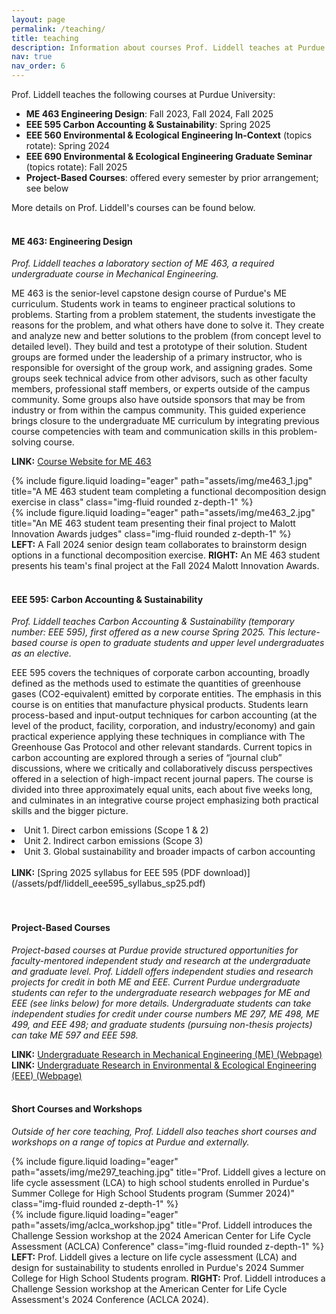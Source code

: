```yaml
---
layout: page
permalink: /teaching/
title: teaching
description: Information about courses Prof. Liddell teaches at Purdue.
nav: true
nav_order: 6
---
```


Prof. Liddell teaches the following courses at Purdue University:
<ul>
	<li><strong>ME 463 Engineering Design</strong>: Fall 2023, Fall 2024, Fall 2025</li>
	<li><strong>EEE 595 Carbon Accounting & Sustainability</strong>: Spring 2025</li>
	<li><strong>EEE 560 Environmental & Ecological Engineering In-Context</strong> (topics rotate): Spring 2024 </li>
	<li><strong>EEE 690 Environmental & Ecological Engineering Graduate Seminar</strong> (topics rotate): Fall 2025 </li>
	<li><strong>Project-Based Courses</strong>: offered every semester by prior arrangement; see below </li>
</ul>

More details on Prof. Liddell's courses can be found below. 
<br>
<br>


<h4><strong>ME 463: Engineering Design</strong></h4>

<em>Prof. Liddell teaches a laboratory section of ME 463, a required undergraduate course in Mechanical Engineering.</em>

ME 463 is the senior-level capstone design course of Purdue's ME curriculum. Students work in teams to engineer practical solutions to problems.
Starting from a problem statement, the students investigate the reasons for the problem, and what others have done to solve it. They create and analyze new and better solutions to the problem (from concept level to detailed level). They build and test a prototype of their solution.
Student groups are formed under the leadership of a primary instructor, who is responsible for oversight of the group work, and assigning grades. Some groups seek technical advice from other advisors, such as other faculty members, professional staff members, or experts outside of the campus community. Some groups also have outside sponsors that may be from industry or from within the campus community.
This guided experience brings closure to the undergraduate ME curriculum by integrating previous course competencies with team and communication skills in this problem-solving course.

<strong>LINK:</strong> [Course Website for ME 463](https://engineering.purdue.edu/ME463/)

<div class="row">
    <div class="col-sm-6 mt-3 mt-md-0">
        {% include figure.liquid loading="eager" path="assets/img/me463_1.jpg" title="A ME 463 student team completing a functional decomposition design exercise in class" class="img-fluid rounded z-depth-1" %}
    </div>
    <div class="col-sm-6 mt-3 mt-md-0">
        {% include figure.liquid loading="eager" path="assets/img/me463_2.jpg" title="An ME 463 student team presenting their final project to Malott Innovation Awards judges" class="img-fluid rounded z-depth-1" %}
    </div>
</div>
<div class="caption">
    <strong>LEFT:</strong> A Fall 2024 senior design team collaborates to brainstorm design options in a functional decomposition exercise. 
	<strong>RIGHT:</strong> An ME 463 student presents his team's final project at the Fall 2024 Malott Innovation Awards.
</div>
<br>



<h4><strong>EEE 595: Carbon Accounting & Sustainability </strong></h4>

<em>Prof. Liddell teaches Carbon Accounting & Sustainability (temporary number: EEE 595), first offered as a new course Spring 2025. This lecture-based course is open to graduate students and upper level undergraduates as an elective.</em>

EEE 595 covers the techniques of corporate carbon accounting, broadly defined as the methods used to estimate the quantities of greenhouse gases (CO2-equivalent) emitted by corporate entities. 
The emphasis in this course is on entities that manufacture physical products. 
Students learn process-based and input-output techniques for carbon accounting (at the level of the product, facility, corporation, and industry/economy) and gain practical experience applying these techniques in compliance with The Greenhouse Gas Protocol and other relevant standards. 
Current topics in carbon accounting are explored through a series of “journal club” discussions, where we critically and collaboratively discuss perspectives offered in a selection of high-impact recent journal papers. 
The course is divided into three approximately equal units, each about five weeks long, and culminates in an integrative course project emphasizing both practical skills and the bigger picture.
<li>Unit 1. Direct carbon emissions (Scope 1 & 2)</li>
<li>Unit 2. Indirect carbon emissions (Scope 3)</li>
<li>Unit 3. Global sustainability and broader impacts of carbon accounting</li>

<br>
<strong>LINK:</strong> [Spring 2025 syllabus for EEE 595 (PDF download)](/assets/pdf/liddell_eee595_syllabus_sp25.pdf)
<br>
<br>
<br>

<h4><strong>Project-Based Courses </strong></h4>

<em>Project-based courses at Purdue provide structured opportunities for faculty-mentored independent study and research at the undergraduate and graduate level. 
Prof. Liddell offers independent studies and research projects for credit in both ME and EEE. Current Purdue undergraduate students can refer to the undergraduate research webpages for ME and EEE (see links below) for more details.
Undergraduate students can take independent studies for credit under course numbers ME 297, ME 498, ME 499, and EEE 498; and graduate students (pursuing non-thesis projects) can take ME 597 and EEE 598. </em>

<strong>LINK:</strong> [Undergraduate Research in Mechanical Engineering (ME) (Webpage)](https://engineering.purdue.edu/ME/Undergraduate/ResearchOpportunities)
<br>
<strong>LINK:</strong> [Undergraduate Research in Environmental & Ecological Engineering (EEE) (Webpage)](https://engineering.purdue.edu/EEE/Academics/CurrentStudents/UndergraduateResearchEEE)
<br>
<br>

<h4><strong>Short Courses and Workshops </strong></h4>

<em>Outside of her core teaching, Prof. Liddell also teaches short courses and workshops on a range of topics at Purdue and externally. </em>

<div class="row">
    <div class="col-sm-6 mt-3 mt-md-0">
        {% include figure.liquid loading="eager" path="assets/img/me297_teaching.jpg" title="Prof. Liddell gives a lecture on life cycle assessment (LCA) to high school students enrolled in Purdue's Summer College for High School Students program (Summer 2024)" class="img-fluid rounded z-depth-1" %}
    </div>
    <div class="col-sm-6 mt-3 mt-md-0">
        {% include figure.liquid loading="eager" path="assets/img/aclca_workshop.jpg" title="Prof. Liddell introduces the Challenge Session workshop at the 2024 American Center for Life Cycle Assessment (ACLCA) Conference" class="img-fluid rounded z-depth-1" %}
    </div>
</div>

<div class="caption">
    <strong>LEFT:</strong> Prof. Liddell gives a lecture on life cycle assessment (LCA) and design for sustainability to students enrolled in Purdue's 2024 Summer College for High School Students program. 
	<strong>RIGHT:</strong> Prof. Liddell introduces a Challenge Session workshop at the American Center for Life Cycle Assessment's 2024 Conference (ACLCA 2024).
</div>